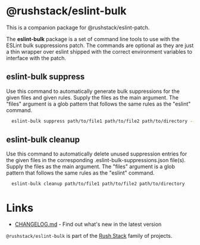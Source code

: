 # @rushstack/eslint-bulk

This is a companion package for @rushstack/eslint-patch.

The **eslint-bulk** package is a set of command line tools to use with the ESLint bulk suppressions
patch. The commands are optional as they are just a thin wrapper over eslint shipped with the correct
environment variables to interface with the patch.

## eslint-bulk suppress

Use this command to automatically generate bulk suppressions for the given files and given rules.
Supply the files as the main argument. The "files" argument is a glob pattern that follows the same
rules as the "eslint" command.

```bash
  eslint-bulk suppress path/to/file1 path/to/file2 path/to/directory --rule rule1 --rule rule2
```

## eslint-bulk cleanup

Use this command to automatically delete unused suppression entries for the given files in the
corresponding .eslint-bulk-suppressions.json file(s). Supply the files as the main argument. The
"files" argument is a glob pattern that follows the same rules as the "eslint" command.

```bash
  eslint-bulk cleanup path/to/file1 path/to/file2 path/to/directory
```

# Links

- [CHANGELOG.md](https://github.com/microsoft/rushstack/blob/main/eslint/eslint-bulk/CHANGELOG.md) - Find
  out what's new in the latest version

`@rushstack/eslint-bulk` is part of the [Rush Stack](https://rushstack.io/) family of projects.
